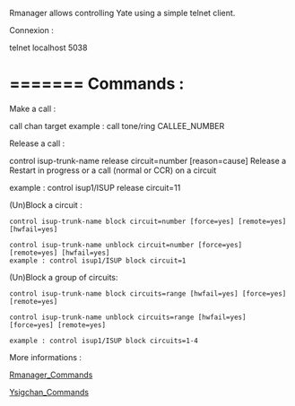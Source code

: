 Rmanager allows controlling Yate using a simple telnet client.

Connexion :

telnet localhost 5038


=======
Commands :
==================================


Make a call :

call chan target
example : call tone/ring CALLEE_NUMBER

Release a call : 

control isup-trunk-name release circuit=number [reason=cause]
Release a Restart in progress or a call (normal or CCR) on a circuit

example : control isup1/ISUP release circuit=11


(Un)Block a circuit :


	control isup-trunk-name block circuit=number [force=yes] [remote=yes] [hwfail=yes]

	control isup-trunk-name unblock circuit=number [force=yes] [remote=yes] [hwfail=yes]
	example : control isup1/ISUP block circuit=1


(Un)Block a group of circuits:

	control isup-trunk-name block circuits=range [hwfail=yes] [force=yes] [remote=yes]

	control isup-trunk-name unblock circuits=range [hwfail=yes] [force=yes] [remote=yes]

	example : control isup1/ISUP block circuits=1-4

More informations :

[Rmanager_Commands](http://yate.null.ro/pmwiki/index.php?n=Main.RmanagerCommands)

[Ysigchan_Commands](http://yate.null.ro/pmwiki/index.php?n=Main.Ysigchan#commands)
